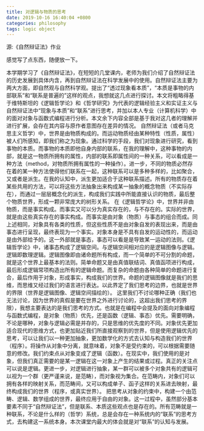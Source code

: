 ```yaml
---
title: 对逻辑与物质的思考
date: 2019-10-16 16:40:04 +0800
categories: philosophy
tags: logic object
---
```


源:《自然辩证法》作业

感觉写了点东西，随便放一下。
<!-- more -->

本学期学习了《自然辩证法》，在短短的几堂课内，老师为我们介绍了自然辩证法的历史发展到具体内含，再到自然辩证法在科学发展中的使用。自然辩证法主要为两大方面，即自然观与自然科学观。提出了“透过现象看本质”，“本质是事物的内部联系”和“联系是普遍的”这样的观点，我想就这几点进行探讨。本文将粗略得基于维特斯坦的《逻辑哲学论》和《哲学研究》为代表的逻辑经验主义和实证主义与自然辩证法中“现象与本质”和“联系”进行思考，并加以本人专业（计算机科学）中的面对对象与函数式编程进行分析。本文余下内容全部是基于我对这几者的理解并进行扩展，会存在其内容与原作者意图存在差异的情况。
自然辩证法（或者马克思主义哲学）中，世界是由物质构成的。而运动物质经由某种特性（性质，属性）被人们所感知，即我们称之为现象。通过科学的手段，我们对现象进行研究，看到事物的本质。而事物的本质即他自身内部的联系，在我的理解中，这种事物的内部，就是这一物质所拥有的属性，内部的联系即属性间的一种关系，可以看成是一种方法（method，对物质所拥有属性的一种操作）。进一步，不同的物质必然存在着的某一种方法使得他们联系在一起，这种联系可以是多种多样的，比如聚合，又或者是派生。在我的认知中，派生更加适合于这种联系描述。所有的物质存在着某些共用的方法，可以将这些方法抽象出来构成某一抽象的概念物质（不实际存在），而通过一层层概念化的派生，构成我们实践中所能直接认识的物质，最后整个物质世界，形成一颗非常庞大的树形关系。
在《逻辑哲学论》中，世界并非由物质，而是事实构成。而事实又可以分为真实存在的，与不存在的。实际的世界，就是由这些真实存在的事实构成。而事实是由对象（物质）与事态的组合而成。同上述相同，对象具有各类的性质，但这些性质不是由对象自发的表现出来，而是由事态进行呈现，最终表现为一个事实。对象本身是不具有自发的运动性的，而运动是由外部给予的。这一外部就是事态，事态可以看是是导致某一运动的法则。《逻辑哲学论》中，诸事态构成了逻辑空间。与逻辑空间相对应的是逻辑图像与逻辑。逻辑即数理逻辑。逻辑图像即由诸命题所有构成，而一个简单的不可分割的命题，就是这个世界上最基本的法则。简单命题又是由真值联结词、真值函项进行构成，最后形成逻辑常项构造出所有的逻辑命题。而复杂的命题由各种简单的命题进行复合，最后作用于对象，形成事实，构成我们的世界。命题的逻辑图像就是我们的思维，而思维又经过我们的语言进行表达。以此界定了我们思考的边界，也就是世界的界限（世界是逻辑图像、逻辑空间描绘的）。
这里我们不讨论哪种正确（我们也无法讨论，因为世界的真假是要在世界之外进行讨论的，这超出我们思考的界限），我想主要表达的是我们思考的方式。也就是在编程中会提及的面向对象编程与函数式编程，是对象（物质）优先，还是函数（逻辑、事态）优先。需要明确，不论是哪种，对象与逻辑必需是并存的，只是思维的优先度的不同。对象优先更加适合现代的思维方式，也更加贴近我们所直接观察到的世界，但是使用逻辑优先的思考，可以让我们以一种更加抽象，更加数学化的方式去认知与构造我们的世界（程序）。将操作从对象中分离，就意味着，对象不是受约束的，可以根据需要随意的修改。我们约束点从对象变成了逻辑（函数）。在现实中，我们使用的是对象，但我们真正需要的是某一逻辑在这一对象上产生的结果或过程。真正的关注点可以说是逻辑。更进一步，对逻辑进行抽象，某一群可以被多个对象共有的逻辑可以视为一个群（更严谨来说，是范畴），而对象视为集合。在范畴内，对象们可以拥有各样的映射关系，而范畴间，又可以构成单子、函子这样的关系进去映射，最终构成我们的世界（程序，或真实世界）。
把思考从对象的约束中，构建一个由范畴、逻辑、数学组成的世界，最终应用于自由的对象。这一过程中，虽然部分基本要素不同于“自然辩证法”，但是联系、本质这些观点也是存在的。所有范畴就是一种联系，不论是什么样的（哲学）系统，总是会存在一种系统内的“联系”的思考方式，去构建这一系统本身。本次课堂内最大的体会就是对“联系”的认知与发展。

